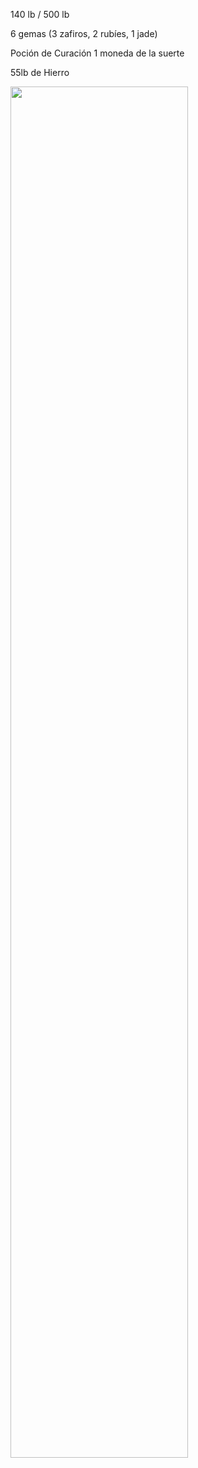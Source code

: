 140 lb / 500 lb

6 gemas (3 zafiros, 2 rubíes, 1 jade)

Poción de Curación
1 moneda de la suerte

55lb de Hierro 

<img style="width: 75%" src="G:\Mi unidad\OBSIDIAN_ONLINE\Waterdeep_DragonHeist\ZZZAttachments\BagHolding.PNG"> 
